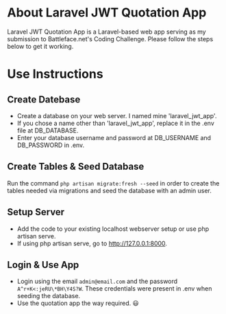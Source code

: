 # About Laravel JWT Quotation App

Laravel JWT Quotation App is a Laravel-based web app serving as my submission to Battleface.net's Coding Challenge. Please follow the steps below to get it working.



# Use Instructions

## Create Datebase

- Create a database on your web server. I named mine 'laravel_jwt_app'.
- If you chose a name other than 'laravel_jwt_app', replace it in the .env file at DB_DATABASE.
- Enter your database username and password at DB_USERNAME and DB_PASSWORD in .env.



## Create Tables & Seed Database

Run the command `php artisan migrate:fresh --seed` in order to create the tables needed via migrations and seed the database with an admin user.



## Setup Server
 
- Add the code to your existing localhost webserver setup or use php artisan serve.
- If using php artisan serve, go to http://127.0.0.1:8000.


## Login & Use App

- Login using the email `admin@email.com` and the password `A^r+K<:jeRU\*BH\Y4S?W`. These credentials were present in .env when seeding the database.
- Use the quotation app the way required. :smiley:
